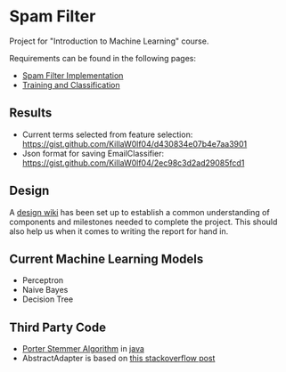 Spam Filter
===========

Project for "Introduction to Machine Learning" course.

Requirements can be found in the following pages:
* [Spam Filter Implementation](https://www.cs.bris.ac.uk/Teaching/Resources/COMS30301/projects/spam/1/index.html)
* [Training and Classification](https://www.cs.bris.ac.uk/Teaching/Resources/COMS30301/projects/spam/2/index.html)

Results
-------

* Current terms selected from feature selection: https://gist.github.com/KillaW0lf04/d430834e07b4e7aa3901
* Json format for saving EmailClassifier: https://gist.github.com/KillaW0lf04/2ec98c3d2ad29085fcd1

Design
------

A [design wiki](https://github.com/KillaW0lf04/SpamFilter/wiki/Design) has been set up to establish a common understanding of components and milestones needed to complete the project. This should also help us when it comes to writing the report for hand in.

Current Machine Learning Models
-------------------------------

* Perceptron
* Naive Bayes
* Decision Tree

Third Party Code
----------------
* [Porter Stemmer Algorithm](http://tartarus.org/martin/PorterStemmer/) in [java](http://tartarus.org/martin/PorterStemmer/java.txt)
* AbstractAdapter is based on [this stackoverflow post](http://stackoverflow.com/questions/5800433/polymorphism-with-gson)
